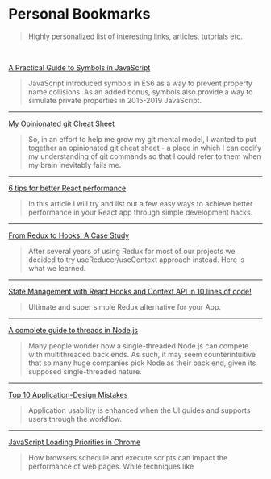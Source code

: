 # Personal Bookmarks 
> Highly personalized list of interesting links, articles, tutorials etc.
<br />

[A Practical Guide to Symbols in JavaScript](http://thecodebarbarian.com/a-practical-guide-to-symbols-in-javascript.html)
> JavaScript introduced symbols in ES6 as a way to prevent property name collisions. As an added bonus, symbols also provide a way to simulate private properties in 2015-2019 JavaScript.
***
[My Opinionated git Cheat Sheet](https://www.bennadel.com/blog/3587-my-opinionated-git-cheat-sheet.htm)
> So, in an effort to help me grow my git mental model, I wanted to put together an opinionated git cheat sheet - a place in which I can codify my understanding of git commands so that I could refer to them when my brain inevitably fails me.
***
[6 tips for better React performance](https://itnext.io/6-tips-for-better-react-performance-4329d12c126b)
> In this article I will try and list out a few easy ways to achieve better performance in your React app through simple development hacks.
***
[From Redux to Hooks: A Case Study](https://staleclosures.dev/from-redux-to-hooks-case-study/)
> After several years of using Redux for most of our projects we decided to try useReducer/useContext approach instead. Here is what we learned.
***
[State Management with React Hooks and Context API in 10 lines of code!](https://medium.com/simply/state-management-with-react-hooks-and-context-api-at-10-lines-of-code-baf6be8302c)
> Ultimate and super simple Redux alternative for your App.
***
[A complete guide to threads in Node.js](https://blog.logrocket.com/a-complete-guide-to-threads-in-node-js-4fa3898fe74f)
> Many people wonder how a single-threaded Node.js can compete with multithreaded back ends. As such, it may seem counterintuitive that so many huge companies pick Node as their back end, given its supposed single-threaded nature. 
***
[Top 10 Application-Design Mistakes](https://www.nngroup.com/articles/top-10-application-design-mistakes/)
> Application usability is enhanced when the UI guides and supports users through the workflow.
***
[JavaScript Loading Priorities in Chrome](https://addyosmani.com/blog/script-priorities/)
> How browsers schedule and execute scripts can impact the performance of web pages. While techniques like <script defer>, <link rel=preload> (and others) influence script loading, knowing how browsers interpret them can also be helpful. 
***
[HTML slides without frameworks, just CSS](https://www.chenhuijing.com/blog/html-slides-without-frameworks/)
> I came across an implementation by Ondřej Žára for pure CSS slides and dug into his codebase to see what I could use for my own watered-down HTML slides. 
***
[Regex Cheat Sheet](https://dev.to/emmawedekind/regex-cheat-sheet-2j2a)
> A regular expression, or 'regex', is used to match parts of a string. Below is my cheat sheet for creating regular expressions.
***
[The (new) React lifecycle methods in plain, approachable language](https://blog.logrocket.com/the-new-react-lifecycle-methods-in-plain-approachable-language-61a2105859f3)
> What are lifecycle methods? How do the new React16+ lifecycle methods fit in? How can you intuitively understand what they are and why they are useful?
***
[Web Push Notifications](https://webpushdemo.azurewebsites.net/)
> Welcome to the future of the web — where push messages can help you achieve better engagement for your site or web app.
***
[The ultimate guide to proper use of animation in UX](https://uxdesign.cc/the-ultimate-guide-to-proper-use-of-animation-in-ux-10bd98614fa9)
> Well, in this article I won’t write anything new, I just want to collect all the main principles & rules in one place, so that other designers who want to start animating interfaces don’t have to search for additional information.
***
[A Comprehensive Guide to Font Loading Strategies](https://www.zachleat.com/web/comprehensive-webfonts/)
> This guide is not intended for use with font icons, which have different loading priorities and use cases. Also, SVG is probably a better long term choice.
***
[JavaScript Start-up Performance](https://medium.com/reloading/javascript-start-up-performance-69200f43b201)
> Once the browser has downloaded our page’s scripts it then has to parse, interpret & run them. In this post, we’ll dive into this phase for JavaScript, why it might be slowing down your app’s start-up & how you can fix it.
***
[What algorithms should I know to become a good programmer?](https://www.quora.com/What-algorithms-should-I-know-to-become-a-good-programmer/answer/Ashish-Kedia)
> A friendly reminder on what algorithms should I know to one day be part of the #GoodProgrammer group. Come back to the list every once and a while to continue the learning process.
***
[Useful Pens for Everyday Front End Development](https://codepen.io/collection/nMgKxJ/3/)
> This collection is a way of bookmarking some techniques that will be useful in practice in everyday dev.
***
[101 of the Best Resources for Web Designers](http://blog.lemonstand.com/101-best-resources-for-web-designers/)
> Looking for tools and resources to make your life as a designer easier? We got you covered.
***
[Fluid Responsive Typography With CSS Poly Fluid Sizing](https://www.smashingmagazine.com/2017/05/fluid-responsive-typography-css-poly-fluid-sizing/)
> Fluid layouts have been a normal part of front-end development for years. The idea of fluid typography, however, is relatively new and has yet to be fully explored. Up until now, most developers’ idea of fluid typography is simply using Viewport units maybe with some minimum and maximum sizes.
***
[67 useful tools, libraries and resources for saving your time as a web developer](https://hackernoon.com/67-useful-tools-libraries-and-resources-for-saving-your-time-as-a-web-developer-7d3fb8667030)
> In this article I won’t be talking about big front end frameworks such as React, Angular, Vue etc… nor already popular code editors like Atom, VS Code, Sublime… I simply want to share a list of tools I find useful for speeding up a developer’s workflow.
***
[Deploying ES2015+ Code in Production Today](https://philipwalton.com/articles/deploying-es2015-code-in-production-today/)
> However, despite the fact that all modern browsers can run ES2015+ code and natively support the features I just mentioned, most developers still transpile their code to ES5 and bundle it with polyfills to accommodate the small percentage of users still on older browsers.
***
[How to Create and Publish Your First Node.js Module](https://codeburst.io/how-to-create-and-publish-your-first-node-js-module-444e7585b738)
> A handy guide with additional resources for publishing your NPM module.
***
[Little Things I Like to Do with Git](https://csswizardry.com/2017/05/little-things-i-like-to-do-with-git/)
> I was chatting with Tim just the other day about how much I love Git—it’s such a powerful, elegant tool and it’s one I use the most often. I thought I would note down some useful little Git snippets that I use the most frequently.
***
[CSS Custom Properties and Theming](https://css-tricks.com/css-custom-properties-theming/)
> There are a few esoteric things preprocessor variables can do that native variables cannot, but for the most part, native variables can do the same things. But, they are more powerful because of how they are live-interpolated.
***
[How To Secure Your Web App With HTTP Headers](https://www.smashingmagazine.com/2017/04/secure-web-app-http-headers/)
> HTTP response headers can be leveraged to tighten up the security of web apps, typically just by adding a few lines of code. In this article, we’ll show how web developers can use HTTP headers to build secure apps.
***
[How we made our product more personalized with CSS Variables and React](https://medium.com/geckoboard-under-the-hood/how-we-made-our-product-more-personalized-with-css-variables-and-react-b29298fde608)
> The idea was simple: a form where you tweak your dashboard with new background colors, widget colors, font-sizes etc. and we would display a live preview of what your dashboard will look like. #CSSvariables
***
[Keeping aspect-ratio with HTML and no padding tricks](https://codeburst.io/keeping-aspect-ratio-with-html-and-no-padding-tricks-40705656808b)
> For a long time we’ve been told the only way to have a DOM element keep a fixed aspect ratio without Javascript is with the % padding trick.
***
[Evolving Patterns in React](https://medium.freecodecamp.org/evolving-patterns-in-react-116140e5fe8f)
> These patterns improve readability, code clarity, and push your code towards composition and reusability.
***
[Optimizing Web Fonts for Performance: the State of the Art](https://www.sitepoint.com/optimizing-web-fonts-for-performance-the-state-of-the-art/)
> In this article, I’ll go through what’s not so good about the way web fonts are commonly used and loaded, as well as point you to well-tested workarounds and future standards-based solutions.
***
[ECMAScript 2016, 2017, and 2018](https://medium.freecodecamp.org/here-are-examples-of-everything-new-in-ecmascript-2016-2017-and-2018-d52fa3b5a70e)
> Here are examples of everything new in ECMAScript 2016, 2017, and 2018
***
[Simple React Patterns](https://lucasmreis.github.io/blog/simple-react-patterns/)
> Dealing With Side-Effects In React
***
[Customize the Browser's Scrollbar with CSS](https://scotch.io/tutorials/customize-the-browsers-scrollbar-with-css)
> There are basically a few ways to implement a custom scrollbar. In this tutorial we will be using CSS3, which is the most straightforward way.
***

<br />

## #DevBookmarks
<br />

[Font Face Observer](https://fontfaceobserver.com/)
***
[Font style matcher](https://meowni.ca/font-style-matcher/)
***
[The Inter UI font family](https://rsms.me/inter/)
***
[The Heldane Design Information Font](https://klim.co.nz/blog/heldane-design-information/)
***
[Use tomorrow’s CSS syntax, today](http://cssnext.io/)
***
[Laws of UX](https://lawsofux.com/)
***
[Learn CSS Grid](https://learncssgrid.com/)
***
[Exclusive Design](https://exclusive-design.vasilis.nl/)
***
[Contrast ratio](https://contrast-ratio.com/)
***
[The super fast color schemes generator](https://coolors.co/)
***
[Easing Functions](https://easings.net/)
***
[Cubic-bezier](http://cubic-bezier.com)
***

<br />

## #GoodReads
<br />

[Everything You Wanted To Know About Procrastination But Were Too Lazy to Figure Out](https://markmanson.net/procrastination?utm_source=facebook&utm_medium=social)
***
[Why Self-Compassion Beats Self-Confidence - The New York Times](https://www.nytimes.com/2017/12/28/smarter-living/why-self-compassion-beats-self-confidence.html)
***
[13 Things You Should Give Up If You Want To Be Successful](https://medium.com/personal-growth/13-things-you-need-to-give-up-if-you-want-to-be-successful-44b5b9b06a26)
***
[7 Deep Work Tips That Will Dramatically Boost Your Productivity — SitePoint](https://www.sitepoint.com/deep-work-tips-that-will-dramatically-boost-your-productivity/)
***
[8 Proven Performance Practices from Billionaires and Elite Athletes](https://journal.thriveglobal.com/8-proven-performance-practices-from-billionaires-and-elite-athletes-4de26bf88ba7)
***
[6 Reasons Why Your Comfort Zone Is Holding You Back In Life](http://www.lifehack.org/articles/communication/6-reasons-why-your-comfort-zone-holding-you-back-life.html)
***
[11 Psychology Books That Will Improve Your Work and Life | Thrive Global](https://www.thriveglobal.com/stories/17969-11-top-positive-psychology-books-that-will-improve-your-work-and-life)
***
[Want To Become A Multi-Millionaire? Do These 15 Things Immediately.](https://journal.thriveglobal.com/want-to-become-a-multi-millionaire-do-these-15-things-immediately-e1e779a6978f)
***
[Want to Live a Life 99% of Other People Will Envy? Read This Immediately.](https://medium.com/@anthony_moore/want-to-live-a-life-99-of-other-people-will-envy-read-this-immediately-706a321a81dc)
***
[The Pressing Need for Everyone to Quiet Their Egos - Scientific American Blog Network](https://blogs.scientificamerican.com/beautiful-minds/the-pressing-need-for-everyone-to-quiet-their-egos/)
***
[Denialism: what drives people to reject the truth | News | The Guardian](https://www.theguardian.com/news/2018/aug/03/denialism-what-drives-people-to-reject-the-truth)
***
[Immanuel Kant and The One Rule for Life | Mark Manson](https://markmanson.net/the-one-rule-for-life)
***
[Digital immortality: How your life’s data means a version of you could live forever - MIT Technology Review](https://www.technologyreview.com/s/612257/digital-version-after-death/)
***
[Remember what you read: Build a recall system using IFTTT, Instapaper, Evernote, and Bookcision — Quartz at Work](https://qz.com/work/1217245/how-to-make-better-use-of-everything-you-read/)
***
[5 Common Mental Errors That Sway Your Decision Making](https://jamesclear.com/common-mental-errors)
***
[THE PHILOSOPHY OF MONEY - SlidePDF.Org](https://slidepdf.org/philosophy-of-money.html)
***
